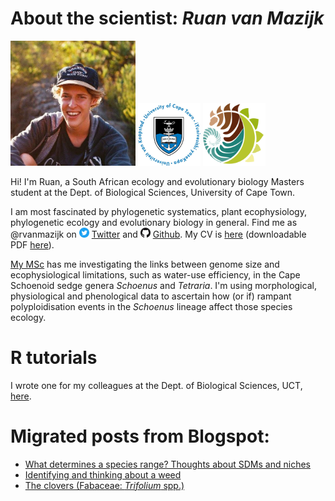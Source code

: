 # About the scientist: *Ruan van Mazijk*

<img src="cv/face2.jpg" width="200" height="200"> 
<img src="cv/logos/UCT.png" width="100" height="100"> 
<img src="cv/logos/BIO.png" width="100" height="100">

Hi! I'm Ruan, a South African ecology and evolutionary biology Masters student at the Dept. of Biological Sciences, University of Cape Town.

I am most fascinated by phylogenetic systematics, plant ecophysiology, phylogenetic ecology and evolutionary biology in general. Find me as @rvanmazijk on <img src="cv/logos/Twitter.png" width="16" height="16"> [Twitter](https://twitter.com/rvanmazijk) and <img src="cv/logos/GitHub.png" width="16" height="16"> [Github](https://github.com/rvanmazijk). My CV is [here](cv/RvanMazijk_CV.html) (downloadable PDF [here](cv/RvanMazijk_CV.pdf)).

[My MSc](MSc-genome-ecophys/) has me investigating the links between genome size and ecophysiological limitations, such as water-use efficiency, in the Cape Schoenoid sedge genera *Schoenus* and *Tetraria*. I'm using morphological, physiological and phenological data to ascertain how (or if) rampant polyploidisation events in the *Schoenus* lineage affect those species ecology.

# R tutorials

I wrote one for my colleagues at the Dept. of Biological Sciences, UCT, [here](R-tut-for-Muasya-lab/R-tut-for-Muasya-lab.html).

# Migrated posts from Blogspot:

- [What determines a species range? Thoughts about SDMs and niches](posts/sdms-and-niches.md)
- [Identifying and thinking about a weed](posts/weed-id.md)
- [The clovers (Fabaceae: *Trifolium* spp.)](posts/clovers.md)

